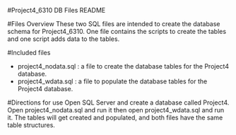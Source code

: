 #Project4_6310 DB Files README

#Files Overview
These two SQL files are intended to create the database schema for Project4_6310.  One file contains the scripts to create the tables and one script adds data to the tables.

#Included files
- project4_nodata.sql : a file to create the database tables for the Project4 database.
- project4_wdata.sql : a file to populate the database tables for the Project4 database.

#Directions for use
Open SQL Server and create a database called Project4.  Open project4_nodata.sql and run it then open project4_wdata.sql and run it.  The tables will get created and populated, and both files have the same table structures.


